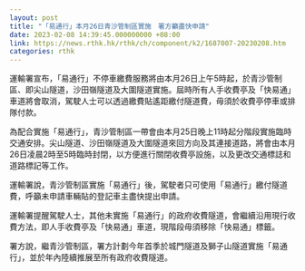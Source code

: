```yaml
---
layout: post
title: "「易通行」本月26日青沙管制區實施　署方籲盡快申請"
date: 2023-02-08 14:39:45.000000000 +08:00
link: https://news.rthk.hk/rthk/ch/component/k2/1687007-20230208.htm
categories: rthk
---
```


運輸署宣布，「易通行」不停車繳費服務將由本月26日上午5時起，於青沙管制區、即尖山隧道，沙田嶺隧道及大圍隧道實施。屆時所有人手收費亭及「快易通」車道將會取消，駕駛人士可以透過繳費貼遙距繳付隧道費，毋須於收費亭停車或排隊付款。

為配合實施「易通行」，青沙管制區一帶會由本月25日晚上11時起分階段實施臨時交通安排。尖山隧道、沙田嶺隧道及大圍隧道來回方向及其連接道路，將會由本月26日凌晨2時至5時臨時封閉，以方便進行關閉收費亭設施，以及更改交通標誌和道路標記等工作。

運輸署說，青沙管制區實施「易通行」後，駕駛者只可使用「易通行」繳付隧道費，呼籲未申請車輛貼的登記車主盡快提出申請。
 
運輸署提醒駕駛人士，其他未實施「易通行」的政府收費隧道，會繼續沿用現行收費方法，即人手收費亭及「快易通」車道，現階段毋須移除「快易通」標籤。
 
署方說，繼青沙管制區，署方計劃今年首季於城門隧道及獅子山隧道實施「易通行」，並於年內陸續推展至所有政府收費隧道。
